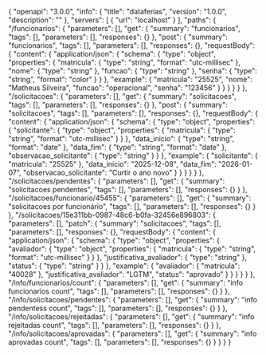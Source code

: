 {
  "openapi": "3.0.0",
  "info": {
    "title": "dataferias",
    "version": "1.0.0",
    "description": ""
  },
  "servers": [
    {
      "url": "localhost"
    }
  ],
  "paths": {
    "/funcionarios": {
      "parameters": [],
      "get": {
        "summary": "funcionarios",
        "tags": [],
        "parameters": [],
        "responses": {}
      },
      "post": {
        "summary": "funcionarios",
        "tags": [],
        "parameters": [],
        "responses": {},
        "requestBody": {
          "content": {
            "application/json": {
              "schema": {
                "type": "object",
                "properties": {
                  "matricula": {
                    "type": "string",
                    "format": "utc-millisec"
                  },
                  "nome": {
                    "type": "string"
                  },
                  "funcao": {
                    "type": "string"
                  },
                  "senha": {
                    "type": "string",
                    "format": "color"
                  }
                }
              },
              "example": {
                "matricula": "25525",
                "nome": "Matheus Silveira",
                "funcao": "operacional",
                "senha": "123456"
              }
            }
          }
        }
      }
    },
    "/solicitacoes": {
      "parameters": [],
      "get": {
        "summary": "solicitacoes",
        "tags": [],
        "parameters": [],
        "responses": {}
      },
      "post": {
        "summary": "solicitacoes",
        "tags": [],
        "parameters": [],
        "responses": {},
        "requestBody": {
          "content": {
            "application/json": {
              "schema": {
                "type": "object",
                "properties": {
                  "solicitante": {
                    "type": "object",
                    "properties": {
                      "matricula": {
                        "type": "string",
                        "format": "utc-millisec"
                      }
                    }
                  },
                  "data_inicio": {
                    "type": "string",
                    "format": "date"
                  },
                  "data_fim": {
                    "type": "string",
                    "format": "date"
                  },
                  "observacao_solicitante": {
                    "type": "string"
                  }
                }
              },
              "example": {
                "solicitante": {
                  "matricula": "25525"
                },
                "data_inicio": "2025-12-08",
                "data_fim": "2026-01-07",
                "observacao_solicitante": "Curtir o ano novo"
              }
            }
          }
        }
      }
    },
    "/solicitacoes/pendentes": {
      "parameters": [],
      "get": {
        "summary": "solicitacoes pendentes",
        "tags": [],
        "parameters": [],
        "responses": {}
      }
    },
    "/solicitacoes/funcionario/45455": {
      "parameters": [],
      "get": {
        "summary": "solicitacoes por funcionário",
        "tags": [],
        "parameters": [],
        "responses": {}
      }
    },
    "/solicitacoes/15e311bb-0987-48c6-b0fa-32456e896803": {
      "parameters": [],
      "patch": {
        "summary": "solicitacoes",
        "tags": [],
        "parameters": [],
        "responses": {},
        "requestBody": {
          "content": {
            "application/json": {
              "schema": {
                "type": "object",
                "properties": {
                  "avaliador": {
                    "type": "object",
                    "properties": {
                      "matricula": {
                        "type": "string",
                        "format": "utc-millisec"
                      }
                    }
                  },
                  "justificativa_avaliador": {
                    "type": "string"
                  },
                  "status": {
                    "type": "string"
                  }
                }
              },
              "example": {
                "avaliador": {
                  "matricula": "40028"
                },
                "justificativa_avaliador": "LGTM",
                "status": "aprovado"
              }
            }
          }
        }
      }
    },
    "/info/funcionarios/count": {
      "parameters": [],
      "get": {
        "summary": "info funcionarios count",
        "tags": [],
        "parameters": [],
        "responses": {}
      }
    },
    "/info/solicitacoes/pendentes": {
      "parameters": [],
      "get": {
        "summary": "info pendentess count",
        "tags": [],
        "parameters": [],
        "responses": {}
      }
    },
    "/info/solicitacoes/rejeitadas": {
      "parameters": [],
      "get": {
        "summary": "info rejeitadas count",
        "tags": [],
        "parameters": [],
        "responses": {}
      }
    },
    "/info/solicitacoes/aprovadas": {
      "parameters": [],
      "get": {
        "summary": "info aprovadas count",
        "tags": [],
        "parameters": [],
        "responses": {}
      }
    }
  }
}
